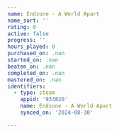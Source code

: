 ```yaml
---
name: Endzone - A World Apart
name_sort: ''
rating: 0
active: false
progress: ''
hours_played: 0
purchased_on: .nan
started_on: .nan
beaten_on: .nan
completed_on: .nan
mastered_on: .nan
identifiers:
  - type: steam
    appid: '933820'
    name: Endzone - A World Apart
    synced_on: '2024-08-30'

---
```

